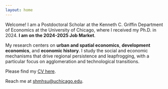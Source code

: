 ```yaml
---
layout: home
---
```


Welcome! I am a Postdoctoral Scholar at the Kenneth C. Griffin Department of Economics at the University of Chicago, where I received my Ph.D. in 2024. **I am on the 2024-2025 Job Market**.

My research centers on **urban and spatial economics**, **development economics**, and **economic history**. I study the social and economic mechanisms that drive regional persistence and leapfrogging, with a particular focus on agglomeration and technological transitions.

Please find my <a href="/assets/cv/cv_hsu.pdf" target="_blank">CV here</a>.

Reach me at <a href="mailto:shmhsu@uchicago.edu">shmhsu@uchicago.edu</a>.
